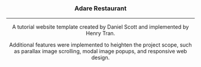 <div align="center">
  <h3>Adare Restaurant</h3>
</div>

---

<div align="center">
  <p>A tutorial website template created by Daniel Scott and implemented by Henry Tran.</p>
  <p>Additional features were implemented to heighten the project scope, such as parallax image scrolling, modal image popups, and responsive web design.</p>
</div>
